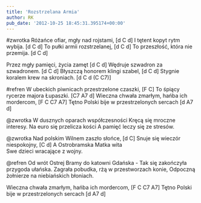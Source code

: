 ```yaml
---
title: 'Rozstrzelana Armia'
author: RK
pub_date: '2012-10-25 18:45:31.395174+00:00'
---
```


#zwrotka
Różańce ofiar, mgły nad rojstami,	[d C d]
I tętent kopyt rytm wybija. 		[d C d]
To pułki armii rozstrzelanej, 		[d C d]
To przeszłość, która nie przemija. 	[d C d]

Przez mgły pamięci, życia zamęt 	[d C d]
Wędruje szwadron za szwadronem. [d C d]
Błyszczą honorem klingi szabel, 	[d C d]
Stygnie koralem krew na skroniach. [d C d (C C7)]

#refren
W ubeckich piwnicach przestrzelone czaszki,	[F C]
To śpiący rycerze majora Łupaszki. 			[C7 A7 d]
Wieczna chwała zmarłym, hańba ich mordercom, 	[F C C7 A7]
Tętno Polski bije w przestrzelonych sercach 	[d A7 d]

@zwrotka
W dusznych oparach współczesności 
Kręcą się mroczne interesy. 
Na euro się przelicza kości 
A pamięć leczy się ze stresów. 

@zwrotka
Nad polskim Wilnem zaszło słońce, 		[d C]
Snuje się wieczór niespokojny, 		[C d]
A Ostrobramska Matka wita 			
Swe dzieci wracające z wojny. 

@refren
Od wrót Ostrej Bramy do katowni Gdańska - 
Tak się zakończyła przygoda ułańska. 
Zagrała pobudka, rżą w przestworzach konie, 
Odpoczną żołnierze na niebiańskich błoniach.

Wieczna chwała zmarłym, hańba ich mordercom, 	[F C C7 A7]
Tętno Polski bije w przestrzelonych sercach 	[d A7 d]